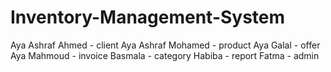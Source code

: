 # Inventory-Management-System

Aya Ashraf Ahmed - client
Aya Ashraf Mohamed - product
Aya Galal - offer
Aya Mahmoud - invoice
Basmala  - category
Habiba - report
Fatma - admin